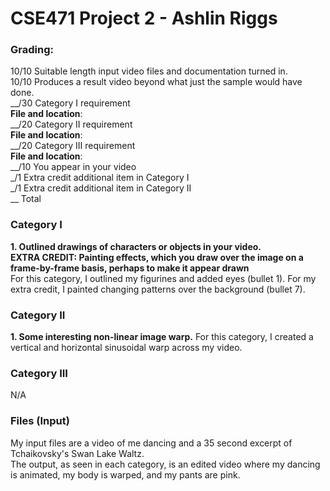 # CSE471 Project 2 - Ashlin Riggs  

###  Grading:  
10/10	Suitable length input video files and documentation turned in.  
10/10	Produces a result video beyond what just the sample would have done.  
__/30	Category I requirement  
  **File and location**:  
__/20	Category II requirement  
  **File and location**:  
__/20	Category III requirement  
  **File and location**:  
__/10	You appear in your video  
_/1 Extra credit additional item in Category I  
_/1 Extra credit additional item in Category II  
__ Total  

### Category I  
**1. Outlined drawings of characters or objects in your video.**  
**EXTRA CREDIT: Painting effects, which you draw over the image on a frame-by-frame basis, perhaps to make it appear drawn**  
For this category, I outlined my figurines and added eyes (bullet 1). For my extra credit, I painted changing patterns over the background (bullet 7).    

### Category II  
**1. Some interesting non-linear image warp.**
For this category, I created a vertical and horizontal sinusoidal warp across my video.  

### Category III  
N/A  

### Files (Input)  
My input files are a video of me dancing and a 35 second excerpt of Tchaikovsky's Swan Lake Waltz.  
The output, as seen in each category, is an edited video where my dancing is animated, my body is warped, and my pants are pink.
